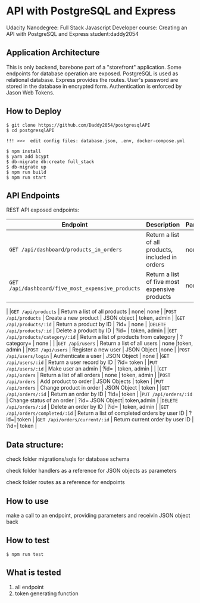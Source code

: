 # API with PostgreSQL and Express

Udacity Nanodegree: Full Stack Javascript Developer
course: Creating an API with PostgreSQL and Express student:daddy2054

## Application Architecture

This is only backend, barebone part of a "storefront" application. Some endpoints for database operation are exposed. PostgreSQL is used as relational database. Express provides the routes. User's password are stored in the database in encrypted form. Authentication is enforced by Jason Web Tokens.

## How to Deploy

```
$ git clone https://github.com/Daddy2054/postgresqlAPI
$ cd postgresqlAPI

!!! >>>  edit config files: database.json, .env, docker-compose.yml

$ npm install
$ yarn add bcypt
$ db-migrate db:create full_stack
$ db-migrate up
$ npm run build
$ npm run start
```

## API Endpoints

REST API exposed endpoints:

| **Endpoint**      | **Description**                    | **Parameters**                                                  | **Permissions**       |
| ----------------- | ---------------------------------- | --------------------------------------------------------------- |-----|
|`GET /api/dashboard/products_in_orders` | Return a list of all products, included in orders | none | none |
|`GET /api/dashboard/five_most_expensive_products` | Return a list of five most expensive products| none | none |
|
|`GET /api/products` | Return a list of all products | none| none |
|`POST /api/products` | Create a new product | JSON object | token, admin |
|`GET /api/products/:id` | Return a product by ID | ?id=<id as number> | none |
|`DELETE /api/products/:id` | Delete a product by ID | ?id=<id as number> | token, admin |
|`GET /api/products/category/:id` | Return a list of products from category | ?category=<category as string> | none |
|
|`GET /api/users` | Return a list of all users | none |token, admin |
|`POST /api/users` | Register a new user | JSON Object |none |
|`POST /api/users/login` | Authenticate a user | JSON Object | none |
|`GET /api/users/:id` | Return a user record by ID | ?id=<id as number> token |
|`PUT /api/users/:id` | Make user an admin | ?id=<id as number> | token, admin |
|
|`GET /api/orders` | Return a list of all orders | none | token, admin |
|`POST /api/orders` | Add product to order | JSON Objects | token |
|`PUT /api/orders` | Change product in order | JSON Object | token |
|`GET /api/orders/:id` | Return an order by ID | ?id=<id as number>| token  |
|`PUT /api/orders/:id` | Change status of an order | ?id=<id as number> JSON Object| token,admin  |
|`DELETE /api/orders/:id` | Delete an order by ID | ?id=<id as number> | token, admin  |
|`GET /api/orders/completed/:id` | Return a list of completed orders by user ID | ?id=<id as number>| token  |
|`GET /api/orders/current/:id` | Return current order by user ID | ?id=<id as number>| token  |

 ## Data structure:

check folder migrations/sqls for database schema

check folder handlers as a reference for JSON objects as parameters

check folder routes as a reference for endpoints
## How to use

make a call to an endpoint, providing parameters and receivin JSON object back
## How to test

```
$ npm run test
```
## What is tested

1. all endpoint
2. token generating function
